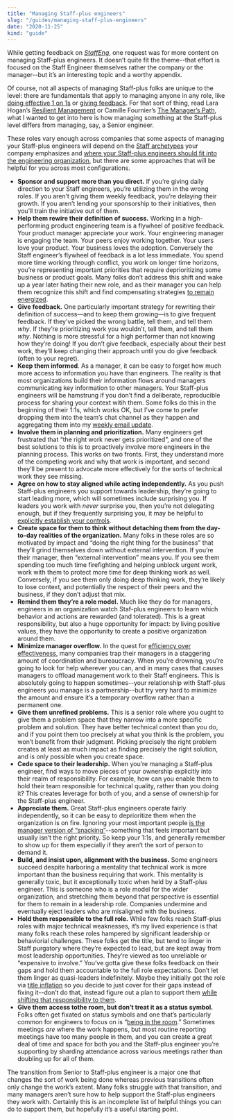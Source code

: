 ```yaml
---
title: "Managing Staff-plus engineers"
slug: "/guides/managing-staff-plus-engineers"
date: "2020-11-25"
kind: "guide"
---
```



While getting feedback on _[StaffEng](http://staffeng.com)_, one request was for more content on managing Staff-plus engineers. It doesn’t quite fit the theme--that effort is focused on the Staff Engineer themselves rather the company or the manager--but it’s an interesting topic and a worthy appendix.

Of course, not all aspects of managing Staff-plus folks are unique to the level: there are fundamentals that apply to managing anyone in any role, like [doing effective 1 on 1s](https://marcorogers.com/blog/my-approach-to-1-on-1s) or [giving feedback](https://smallbigideas.substack.com/p/own-your-feedback-part-1). For that sort of thing, read Lara Hogan’s [Resilient Management](https://resilient-management.com) or Camille Fournier’s [The Manager’s Path](https://www.oreilly.com/library/view/the-managers-path/9781491973882/), what I wanted to get into here is how managing something at the Staff-plus level differs from managing, say, a Senior engineer.

These roles vary enough across companies that some aspects of managing your Staff-plus engineers will depend on the [Staff archetypes](https://staffeng.com/guides/staff-archetypes) your company emphasizes and [where your Staff-plus engineers should fit into the engineering organization](https://staffeng.com/guides/where-should-staff-plus-eng-report), but there are some approaches that will be helpful for you across most configurations.



*   **Sponsor and support more than you direct.** If you’re giving daily direction to your Staff engineers, you’re utilizing them in the wrong roles. If you aren’t giving them weekly feedback, you’re delaying their growth. If you aren’t lending your sponsorship to their initiatives, then you’ll train the initiative out of them.
*   **Help them rewire their definition of success.** Working in a high-performing product engineering team is a flywheel of positive feedback. Your product manager appreciate your work. Your engineering manager is engaging the team. Your peers enjoy working together. Your users love your product. Your business loves the adoption. Conversely the Staff engineer’s flywheel of feedback is a lot less immediate. You spend more time working through conflict, you work on longer time horizons, you’re representing important priorities that require deprioritizing some business or product goals. Many folks don’t address this shift and wake up a year later hating their new role, and as their manager you can help them recognize this shift and find compensating strategies [to remain energized](https://staffeng.com/stories/michelle-bu).
*   **Give feedback.** One particularly important strategy for rewriting their definition of success—and to keep them growing—is to give frequent feedback. If they’ve picked the wrong battle, tell them, and tell them _why_. If they’re prioritizing work you wouldn’t, tell them, and tell them _why_. Nothing is more stressful for a high performer than not knowing how they’re doing! If you don’t give feedback, especially about their best work, they’ll keep changing their approach until you do give feedback (often to your regret).
*   **Keep them informed**. As a manager, it can be easy to forget how much more access to information you have than engineers. The reality is that most organizations build their information flows around managers communicating key information to other managers. Your Staff-plus engineers will be hamstrung if you don’t find a deliberate, reproducible process for sharing your context witih them. Some folks do this in the beginning of their 1:1s, which works OK, but I’ve come to prefer dropping them into the team’s chat channel as they happen and aggregating them into my [weekly email update](https://lethain.com/weekly-updates/).
*   **Involve them in planning and prioritization.** Many engineers get frustrated that “the right work never gets prioritized”, and one of the best solutions to this is to proactively involve more engineers in the planning process. This works on two fronts. First, they understand more of the competing work and why that work is important, and second they’ll be present to advocate more effectively for the sorts of technical work they see missing.
*   **Agree on how to stay aligned while acting independently.** As you push Staff-plus engineers you support towards leadership, they’re going to start leading more, which will sometimes include surprising you. If leaders you work with _never_ surprise you, then you’re not delegating enough, but if they frequently surprising you, it may be helpful to [explicitly establish your controls](https://lethain.com/identify-your-controls/).
*   **Create space for them to think without detaching them from the day-to-day realities of the organization.** Many folks in these roles are so motivated by impact and “doing the right thing for the business” that they’ll grind themselves down without external intervention. If you’re their manager, then “external intervention” means you. If you see them spending too much time firefighting and helping unblock urgent work, work with them to protect more time for deep thinking work as well. Conversely, if you see them only doing deep thinking work, they’re likely to lose context, and potentially the respect of their peers and the business, if they don’t adjust that mix.
*   **Remind them they’re a role model.** Much like they do for managers, engineers in an organization watch Staf-plus engineers to learn which behavior and actions are rewarded (and tolerated). This is a great responsibility, but also a huge opportunity for impact: by living positive values, they have the opportunity to create a positive organization around them.
*   **Minimize manager overflow.** In the quest for [efficiency over effectiveness](https://www.amazon.com/dp/B004SOVC2Y/ref=dp-kindle-redirect?_encoding=UTF8&btkr=1), many companies trap their managers in a staggering amount of coordination and bureaucracy. When you’re drowning, you’re going to look for help wherever you can, and in many cases that causes managers to offload management work to their Staff engineers. This is absolutely going to happen sometimes--your relationship with Staff-plus engineers you manage is a partnership--but try very hard to minimize the amount and ensure it’s a temporary overflow rather than a permanent one.
*   **Give them unrefined problems.** This is a senior role where you ought to give them a problem space that they narrow into a more specific problem and solution. They have better technical context than you do, and if you point them too precisely at what you think is the problem, you won’t benefit from their judgment. Picking precisely the right problem creates at least as much impact as finding precisely the right solution, and is only possible when you create space.
*   **Cede space to their leadership.** When you’re managing a Staff-plus engineer, find ways to move pieces of your ownership explicitly into their realm of responsibility. For example, how can you enable them to hold their team responsible for technical quality, rather than you doing it? This creates leverage for both of you, and a sense of ownership for the Staff-plus engineer.
*   **Appreciate them.** Great Staff-plus engineers operate fairly independently, so it can be easy to deprioritize them when the organization is on fire. Ignoring your most important people [is the manager version of “snacking”](https://staffeng.com/guides/work-on-what-matters)--something that feels important but usually isn’t the right priority. So keep your 1:1s, and generally remember to show up for them especially if they aren’t the sort of person to demand it.
*   **Build, and insist upon, alignment with the business.** Some engineers succeed despite harboring a mentality that technical work is more important than the business requiring that work. This mentality is generally toxic, but it exceptionally toxic when held by a Staff-plus engineer. This is someone who is a role model for the wider organization, and stretching them beyond that perspective is essential for them to remain in a leadership role. Companies undermine and eventually eject leaders who are misaligned with the business.
*   **Hold them responsible to the full role.** While few folks reach Staff-plus roles with major technical weaknesses, it’s my lived experience is that many folks reach these roles hampered by significant leadership or behaviorial challenges. These folks get the title, but tend to linger in Staff purgatory where they’re expected to lead, but are kept away from most leadership opportunities. They’re viewed as too unreliable or “expensive to involve.” You’ve gotta give these folks feedback on their gaps and hold them accountable to the full role expectations. Don’t let them linger as quasi-leaders indefinitely. Maybe they initially got the role via [title inflation](https://charity.wtf/2020/11/01/questionable-advice-the-trap-of-the-premature-senior/) so you decide to just cover for their gaps instead of fixing it--don’t do that, instead figure out a plan to support them [while shifting that responsibility to them](https://hbr.org/1999/11/management-time-whos-got-the-monkey).
*   **Give them access tothe room, but don’t treat it as a status symbol.** Folks often get fixated on status symbols and one that’s particularly common for engineers to focus on is “[being in the room](https://staffeng.com/guides/getting-in-the-room).” Sometimes meetings _are_ where the work happens, but most routine reporting meetings have too many people in them, and you can create a great deal of time and space for both you and the Staff-plus engineer you’re supporting by sharding attendance across various meetings rather than doubling up for all of them.

The transition from Senior to Staff-plus engineer is a major one that changes the sort of work being done whereas previous transitions often only change the work’s extent. Many folks struggle with that transition, and many managers aren’t sure how to help support the Staff-plus engineers they work with. Certainly this is an incomplete list of helpful things you can do to support them, but hopefully it’s a useful starting point.